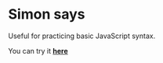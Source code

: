 # Simon says
Useful for practicing basic JavaScript syntax.

You can try it [**here**](https://DanniScript.github.io/SimonDice/)
